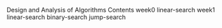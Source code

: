 Design and Analysis of Algorithms
Contents
week0
linear-search
week1
linear-search
binary-search
jump-search
